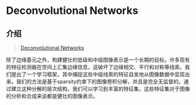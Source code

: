 # Deconvolutional Networks

## 介绍

> [Deconvolutional Networks](https://www.matthewzeiler.com/mattzeiler/deconvolutionalnetworks.pdf)

除了边缘基元之外，构建健壮的低级和中级图像表示是一个长期的目标。许多现有的特征检测器在空间上汇集边缘信息，这破坏了边缘相交、平行和对称等线索。我们提出了一个学习框架，其中捕捉这些中级线索的特征自发地从图像数据中显现出来。我们的方法是基于sparsity约束下的图像卷积分解，并且是完全无监督的。通过建立这种分解的层次结构，我们可以学习到丰富的特征集，这些特征集对于图像的分析和合成来说都是健壮的图像表示。



